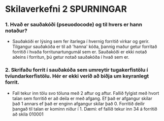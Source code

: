 # Skilaverkefni 2 SPURNINGAR

### 1. Hvað er sauðakóði (pseuodocode) og til hvers er hann notaður?
  - Sauðakóði er lýsing sem fer ítarlega í hvernig forritið virkar og gerir. Tilgangur sauðakóða er til að 'hanna' kóða, þannig maður getur forritað forritið í hvaða forritunartungumál sem er. Sauðakóði er ekki notað aðeins í forritun, þú getur notað sauðakóða í hvað sem  er.

### 2. Skrifaðu forrit í sauðakóða sem umreytir tugakerfistölu í tvíundarkerfistölu. Hér er ekki verið að biðja um keyranlegt forrit.
  - Fall tekur inn tölu svo töluna með 2 aftur og aftur. Fallið fylgist með hvort talan sem forritið er að deila er með afgang. Ef það er afgangur skilar það 1 annars ef það er enginn afgangur skilar það 0. Forritið deilir þangað til talan er kominn niður í 1.
Dæmi: ef fallið tekur inn 34 á forritið að skila 010001
    
